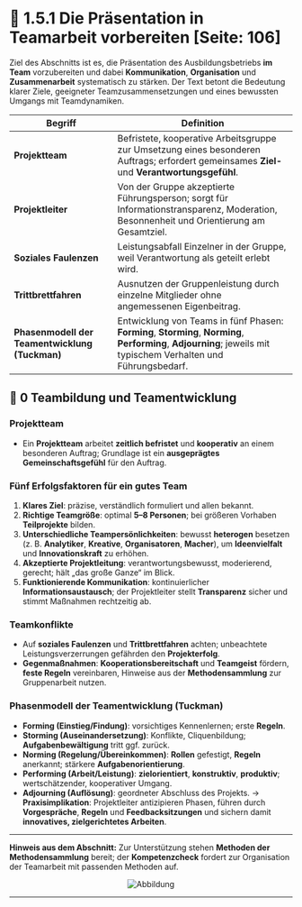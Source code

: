 # 🤝 1.5.1 Die Präsentation in Teamarbeit vorbereiten [Seite: 106]

Ziel des Abschnitts ist es, die Präsentation des Ausbildungsbetriebs **im Team** vorzubereiten und dabei **Kommunikation**, **Organisation** und **Zusammenarbeit** systematisch zu stärken. Der Text betont die Bedeutung klarer Ziele, geeigneter Teamzusammensetzungen und eines bewussten Umgangs mit Teamdynamiken. 

| Begriff                                        | Definition                                                                                                                                                         |
| ---------------------------------------------- | ------------------------------------------------------------------------------------------------------------------------------------------------------------------ |
| **Projektteam**                                | Befristete, kooperative Arbeitsgruppe zur Umsetzung eines besonderen Auftrags; erfordert gemeinsames **Ziel-** und **Verantwortungsgefühl**.                       |
| **Projektleiter**                              | Von der Gruppe akzeptierte Führungsperson; sorgt für Informationstransparenz, Moderation, Besonnenheit und Orientierung am Gesamtziel.                             |
| **Soziales Faulenzen**                         | Leistungsabfall Einzelner in der Gruppe, weil Verantwortung als geteilt erlebt wird.                                                                               |
| **Trittbrettfahren**                           | Ausnutzen der Gruppenleistung durch einzelne Mitglieder ohne angemessenen Eigenbeitrag.                                                                            |
| **Phasenmodell der Teamentwicklung (Tuckman)** | Entwicklung von Teams in fünf Phasen: **Forming**, **Storming**, **Norming**, **Performing**, **Adjourning**; jeweils mit typischem Verhalten und Führungsbedarf.  |

## 🧩 0 Teambildung und Teamentwicklung

### Projektteam

* Ein **Projektteam** arbeitet **zeitlich befristet** und **kooperativ** an einem besonderen Auftrag; Grundlage ist ein **ausgeprägtes Gemeinschaftsgefühl** für den Auftrag. 

### Fünf Erfolgsfaktoren für ein gutes Team

1. **Klares Ziel**: präzise, verständlich formuliert und allen bekannt.
2. **Richtige Teamgröße**: optimal **5–8 Personen**; bei größeren Vorhaben **Teilprojekte** bilden.
3. **Unterschiedliche Teampersönlichkeiten**: bewusst **heterogen** besetzen (z. B. **Analytiker**, **Kreative**, **Organisatoren**, **Macher**), um **Ideenvielfalt** und **Innovationskraft** zu erhöhen.
4. **Akzeptierte Projektleitung**: verantwortungsbewusst, moderierend, gerecht; hält „das große Ganze“ im Blick.
5. **Funktionierende Kommunikation**: kontinuierlicher **Informationsaustausch**; der Projektleiter stellt **Transparenz** sicher und stimmt Maßnahmen rechtzeitig ab.

### Teamkonflikte

* Auf **soziales Faulenzen** und **Trittbrettfahren** achten; unbeachtete Leistungsverzerrungen gefährden den **Projekterfolg**.
* **Gegenmaßnahmen**: **Kooperationsbereitschaft** und **Teamgeist** fördern, **feste Regeln** vereinbaren, Hinweise aus der **Methodensammlung** zur Gruppenarbeit nutzen. 

### Phasenmodell der Teamentwicklung (Tuckman)

* **Forming (Einstieg/Findung)**: vorsichtiges Kennenlernen; erste **Regeln**.
* **Storming (Auseinandersetzung)**: Konflikte, Cliquenbildung; **Aufgabenbewältigung** tritt ggf. zurück.
* **Norming (Regelung/Übereinkommen)**: **Rollen** gefestigt, **Regeln** anerkannt; stärkere **Aufgabenorientierung**.
* **Performing (Arbeit/Leistung)**: **zielorientiert**, **konstruktiv**, **produktiv**; wertschätzender, kooperativer Umgang.
* **Adjourning (Auflösung)**: geordneter Abschluss des Projekts.
  → **Praxisimplikation**: Projektleiter antizipieren Phasen, führen durch **Vorgespräche**, **Regeln** und **Feedbacksitzungen** und sichern damit **innovatives, zielgerichtetes Arbeiten**. 

---

**Hinweis aus dem Abschnitt:** Zur Unterstützung stehen **Methoden der Methodensammlung** bereit; der **Kompetenzcheck** fordert zur Organisation der Teamarbeit mit passenden Methoden auf. 

<div style="display:flex;justify-content:center">
    <img src="/lernfeld_1/Teamentwicklung.png" alt="Abbildung" style="max-width:100%;height:auto;display:block;margin:0;" />
</div>

---
